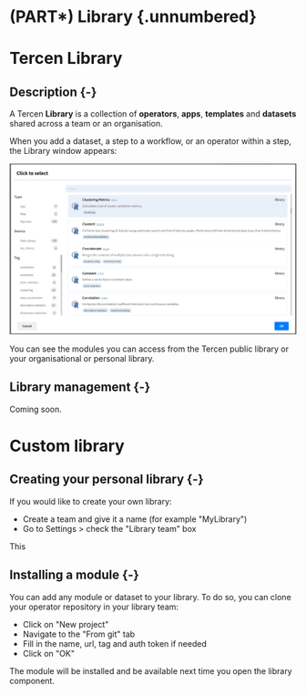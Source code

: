 # (PART\*) Library {.unnumbered}

# Tercen Library

## Description {-}

A Tercen __Library__ is a collection of __operators__, __apps__, __templates__ and __datasets__
shared across a team or an organisation.

When you add a dataset, a step to a workflow, or an operator within a step, the Library window
appears:

<center><img src="./images/library.png" width=700></img></center>

You can see the modules you can access from the Tercen public library or your organisational or personal library.

## Library management {-}

Coming soon.

# Custom library

## Creating your personal library {-}

If you would like to create your own library:

- Create a team and give it a name (for example "MyLibrary")
- Go to Settings > check the "Library team" box

This

## Installing a module {-}

You can add any module or dataset to your library. To do so, you can clone your operator repository 
in your library team:
* Click on "New project"
* Navigate to the "From git" tab
* Fill in the name, url, tag and auth token if needed
* Click on "OK"

The module will be installed and be available next time you open the library component.
